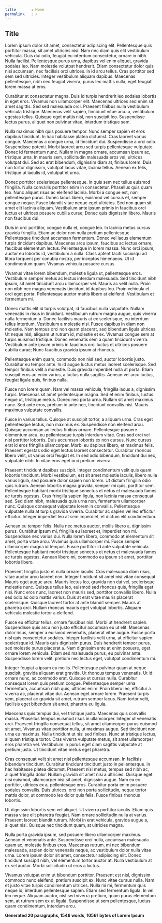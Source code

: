 ```yaml
---
title       : Home
permalink   : /
---
```


## Title


Lorem ipsum dolor sit amet, consectetur adipiscing elit. Pellentesque quis porttitor massa, sit amet ultricies nisi. Nam nec diam quis elit vestibulum vehicula. Duis dui odio, feugiat eu interdum consectetur, ornare in nibh. Nulla facilisi. Pellentesque purus urna, dapibus vel enim aliquet, gravida sodales leo. Nam molestie volutpat hendrerit. Etiam consectetur dolor quis nisi accumsan, nec facilisis orci ultrices. In id arcu tellus. Cras porttitor sed sem sed ultricies. Integer vestibulum aliquam dapibus. Maecenas pellentesque, nibh nec feugiat viverra, purus leo mattis nulla, eget feugiat lorem massa at eros.

Curabitur at consectetur magna. Duis id turpis hendrerit leo sodales lobortis in eget eros. Vivamus non ullamcorper elit. Maecenas ultrices sed enim sit amet sagittis. Sed sed malesuada orci. Praesent finibus nulla vestibulum vehicula tristique. Maecenas velit sapien, tincidunt vitae arcu a, vestibulum egestas tellus. Quisque eget mattis nisl, non suscipit leo. Suspendisse lectus purus, aliquet non pulvinar vitae, interdum tristique sem.

Nulla maximus nibh quis posuere tempor. Nunc semper sapien et eros dapibus tincidunt. In hac habitasse platea dictumst. Cras laoreet varius congue. Maecenas a congue urna, id tincidunt dui. Suspendisse a orci odio. Suspendisse potenti. Morbi laoreet arcu sed turpis pellentesque vulputate. Donec id fermentum nunc. Nullam in magna ornare, accumsan ipsum ac, tristique urna. In mauris sem, sollicitudin malesuada eros vel, ultrices volutpat dui. Sed ac erat bibendum, dignissim diam at, finibus lorem. Duis non tortor dignissim, volutpat lacus vitae, lacinia tellus. Aenean ex felis, tristique ut iaculis id, volutpat et urna.

Donec porttitor scelerisque pellentesque. In quis sem nec tellus euismod fringilla. Nulla convallis porttitor enim in consectetur. Phasellus quis quam leo. Nunc aliquet risus ac eleifend lacinia. Morbi a congue est, non pellentesque purus. Donec lacus libero, euismod vel cursus et, semper congue neque. Fusce blandit vitae neque eget ultricies. Sed non quam sit amet elit lacinia aliquam. Vestibulum ante ipsum primis in faucibus orci luctus et ultrices posuere cubilia curae; Donec quis dignissim libero. Mauris non faucibus dui.

Duis in orci porttitor, congue nulla et, congue leo. In lacinia metus cursus gravida fringilla. Etiam ac dolor non nulla pretium pellentesque. Pellentesque tincidunt accumsan fermentum. Donec vel lacus elementum turpis tincidunt dapibus. Maecenas arcu ipsum, faucibus ac lectus ornare, faucibus elementum lectus. Pellentesque in lorem massa. Nunc orci ipsum, auctor eu lobortis id, vestibulum a nulla. Class aptent taciti sociosqu ad litora torquent per conubia nostra, per inceptos himenaeos. Ut id condimentum quam. Vivamus vehicula posuere cursus.

Vivamus vitae lorem bibendum, molestie ligula ut, pellentesque eros. Vestibulum semper metus ac lectus interdum malesuada. Sed tincidunt nibh ipsum, sit amet tincidunt arcu ullamcorper vel. Mauris ac velit nulla. Proin non nibh nec magna venenatis tincidunt id dapibus leo. Proin vehicula et orci eget porta. Pellentesque auctor mattis libero at eleifend. Vestibulum et fermentum mi.

Donec mattis elit id turpis volutpat, id faucibus nulla vulputate. Nullam venenatis in risus in tincidunt. Vestibulum rutrum magna augue, quis viverra nulla fermentum a. Donec facilisis mauris at ex scelerisque, eu interdum tellus interdum. Vestibulum a molestie nisi. Fusce dapibus in diam non molestie. Nam tempus orci non quam placerat, sed bibendum ligula ultrices. Ut neque nisl, aliquam ut rutrum id, molestie et ex. Vivamus congue sem at turpis euismod tristique. Donec venenatis sem a quam tincidunt viverra. Vestibulum ante ipsum primis in faucibus orci luctus et ultrices posuere cubilia curae; Nunc faucibus gravida ipsum at rhoncus.

Pellentesque enim quam, commodo non nisl sed, auctor lobortis justo. Curabitur eu tempor ante. In id augue luctus metus laoreet scelerisque. Sed tempor finibus velit a molestie. Duis gravida imperdiet nulla at porta. Etiam suscipit eros ac enim varius, a luctus nulla sagittis. Aenean vel arcu luctus, feugiat ligula quis, finibus nulla.

Fusce non lorem quam. Nam vel massa vehicula, fringilla lacus a, dignissim turpis. Maecenas sit amet pellentesque magna. Sed et enim finibus, luctus neque ut, tristique metus. Donec nec porta urna. Nullam sit amet maximus nunc. Sed ante eros, pretium id ante nec, tincidunt convallis nisi. Mauris maximus vulputate convallis.

Fusce in varius tellus. Quisque at suscipit tortor, a aliquam urna. Cras eget pellentesque lectus, non maximus ex. Suspendisse non eleifend arcu. Quisque accumsan ac lectus finibus ornare. Pellentesque posuere elementum arcu, eu pellentesque turpis interdum vitae. Cras sed orci vel nisl porttitor lobortis. Duis accumsan lobortis ex non cursus. Nunc cursus erat id eros fringilla ullamcorper. Morbi eu dapibus libero, et maximus felis. Praesent egestas odio eget lectus laoreet consectetur. Curabitur rhoncus libero velit, ut varius orci feugiat et. In sed odio bibendum, tincidunt dui nec, vulputate nibh. In vitae eros eget orci pretium viverra.

Praesent tincidunt dapibus suscipit. Integer condimentum velit quis quam lobortis tincidunt. Morbi vestibulum, est sit amet molestie iaculis, libero nulla varius ligula, sed posuere dolor sapien non lorem. Ut dictum fringilla odio quis rutrum. Aenean lobortis magna gravida, semper mi quis, porttitor sem. Pellentesque habitant morbi tristique senectus et netus et malesuada fames ac turpis egestas. Cras fringilla sapien ligula, non lacinia massa consequat sed. Sed diam nibh, malesuada quis urna non, fermentum ullamcorper nunc. Quisque consequat vulputate lorem in convallis. Pellentesque vulputate nulla at turpis gravida viverra. Curabitur ac sapien vel leo efficitur efficitur. Integer imperdiet leo at sem imperdiet, et dictum elit condimentum.

Aenean eu tempor felis. Nulla nec metus auctor, mollis libero a, dignissim purus. Curabitur ipsum mi, fringilla eu laoreet et, imperdiet non mi. Suspendisse nec varius dui. Nulla lorem libero, commodo at elementum sit amet, porta vitae arcu. Vivamus quis ullamcorper mi. Fusce semper ullamcorper magna id tempus. Fusce porttitor id ante vulputate vehicula. Pellentesque habitant morbi tristique senectus et netus et malesuada fames ac turpis egestas. Aenean libero mi, commodo eu ipsum sit amet, porttitor lobortis libero.

Praesent fringilla justo et nulla ornare iaculis. Cras malesuada diam risus, vitae auctor arcu laoreet non. Integer tincidunt sit amet nisi vitae consequat. Mauris eget augue arcu. Mauris lectus leo, gravida non dui vel, scelerisque molestie nunc. Quisque tellus leo, euismod sed rhoncus quis, fringilla eget nisi. Nunc eros nunc, laoreet non mauris sed, porttitor convallis libero. Nulla sed odio ac odio mattis varius. Duis at erat vitae mauris placerat scelerisque. Quisque laoreet tortor at ante blandit semper. Mauris at pharetra orci. Nullam rhoncus mauris eget volutpat lobortis. Aliquam vehicula molestie tortor a eleifend.

Fusce eu efficitur tellus, ornare faucibus nisl. Morbi ut hendrerit sapien. Suspendisse quis arcu non justo efficitur accumsan eu ut elit. Maecenas dolor risus, semper a euismod venenatis, placerat vitae augue. Fusce porta nisl quis consectetur sodales. Integer facilisis velit urna, at efficitur sapien scelerisque id. Mauris quis dignissim purus. Duis hendrerit tempor purus, sed molestie purus placerat a. Nam dignissim ante at enim posuere, eget ornare lorem vehicula. Etiam sed malesuada purus, eu pulvinar ante. Suspendisse lorem velit, pretium nec lectus eget, volutpat condimentum mi.

Integer feugiat a ipsum eu mollis. Pellentesque pulvinar quam at neque suscipit, gravida aliquam erat gravida. Ut rhoncus tempus venenatis. Ut id ornare nunc, ac commodo erat. Quisque ut cursus nulla. Curabitur consequat lorem quis pretium congue. Pellentesque semper urna fermentum, accumsan nibh quis, ultrices enim. Proin libero leo, efficitur a viverra ac, placerat vitae dui. Aenean eget ornare lorem. Praesent turpis sem, placerat ac gravida sit amet, rutrum semper lacus. Nam tortor velit, facilisis eget bibendum sit amet, pharetra eu ligula.

Maecenas quis tempus dui, vel tristique justo. Maecenas quis convallis massa. Phasellus tempus euismod risus in ullamcorper. Integer ut venenatis orci. Praesent fringilla consequat tellus, sit amet ullamcorper purus euismod sit amet. Vivamus vitae porttitor nulla, ut maximus augue. Sed tincidunt non urna eu maximus. Nulla tincidunt ut nisi sed finibus. Nunc at tristique lectus, aliquam tristique tortor. Cras viverra vulputate metus, sit amet ullamcorper eros pharetra vel. Vestibulum in purus eget diam sagittis vulputate at pretium justo. Ut tincidunt vitae metus eget pharetra.

Cras consequat velit sit amet nisl pellentesque accumsan. In facilisis bibendum tincidunt. Curabitur tincidunt tincidunt justo in pellentesque. In hac habitasse platea dictumst. Praesent nisl metus, tempus sed nibh ac, aliquet fringilla dolor. Nullam gravida sit amet nisi a ultricies. Quisque eget nisi euismod, ullamcorper nisi sit amet, dignissim augue. Nam eu ex porttitor, ultrices ex a, pellentesque eros. Curabitur porta enim posuere sodales convallis. Duis ultrices, orci non porta sollicitudin, neque tortor mattis dolor, ut commodo leo dolor quis felis. Fusce finibus rhoncus lobortis.

Ut dignissim lobortis sem vel aliquet. Ut viverra porttitor iaculis. Etiam quis massa vitae elit pharetra feugiat. Nam ornare sollicitudin nulla at varius. Praesent laoreet blandit rutrum. Morbi in erat vehicula, gravida augue a, aliquet nisl. Quisque nec tincidunt quam, at ultricies magna.

Nulla porta gravida ipsum, sed posuere libero ullamcorper maximus. Aenean et venenatis ante. Suspendisse orci nulla, accumsan malesuada quam ac, molestie finibus eros. Maecenas rutrum, mi nec bibendum malesuada, sapien dolor venenatis neque, ac vestibulum dolor nulla vitae urna. Lorem ipsum dolor sit amet, consectetur adipiscing elit. Donec tincidunt suscipit nibh, vel elementum tortor auctor at. Nulla vestibulum at ex vel auctor. Morbi sollicitudin ut eros a luctus.

Vivamus volutpat enim ut bibendum porttitor. Praesent est nisl, dignissim commodo nunc eleifend, pretium suscipit ex. Nunc vitae cursus nulla. Nam et justo vitae turpis condimentum ultrices. Nulla mi mi, fermentum quis neque id, interdum pellentesque sapien. Etiam sed fermentum ligula. In vel leo neque. Aliquam auctor, nisl sed viverra pretium, quam purus elementum sem, at rutrum sem ex ut ligula. Suspendisse ut sem pellentesque, luctus quam condimentum, interdum arcu.

**Generated 20 paragraphs, 1548 words, 10561 bytes of Lorem Ipsum**
